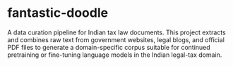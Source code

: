 # fantastic-doodle
A data curation pipeline for Indian tax law documents. This project extracts and combines raw text from government websites, legal blogs, and official PDF files to generate a domain-specific corpus suitable for continued pretraining or fine-tuning language models in the Indian legal-tax domain.
